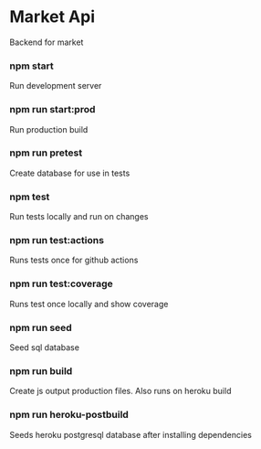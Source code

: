 # Market Api

Backend for market

### npm start

Run development server

### npm run start:prod

Run production build 

### npm run pretest

Create database for use in tests

### npm test

Run tests locally and run on changes

### npm run test:actions

Runs tests once for github actions

### npm run test:coverage

Runs test once locally and show coverage

### npm run seed

Seed sql database

### npm run build

Create js output production files. Also runs on heroku build

### npm run heroku-postbuild

Seeds heroku postgresql database after installing dependencies

